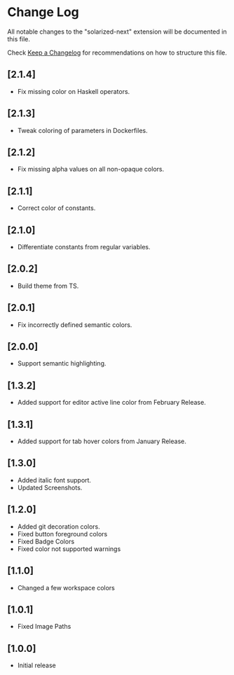 # Change Log

All notable changes to the "solarized-next" extension will be documented in this
file.

Check [Keep a Changelog](http://keepachangelog.com/) for recommendations on how
to structure this file.

## [2.1.4]

- Fix missing color on Haskell operators.

## [2.1.3]

- Tweak coloring of parameters in Dockerfiles.

## [2.1.2]

- Fix missing alpha values on all non-opaque colors.

## [2.1.1]

- Correct color of constants.

## [2.1.0]

- Differentiate constants from regular variables.

## [2.0.2]

- Build theme from TS.

## [2.0.1]

- Fix incorrectly defined semantic colors.

## [2.0.0]

- Support semantic highlighting.

## [1.3.2]

- Added support for editor active line color from February Release.

## [1.3.1]

- Added support for tab hover colors from January Release.

## [1.3.0]

- Added italic font support.
- Updated Screenshots.

## [1.2.0]

- Added git decoration colors.
- Fixed button foreground colors
- Fixed Badge Colors
- Fixed color not supported warnings

## [1.1.0]

- Changed a few workspace colors

## [1.0.1]

- Fixed Image Paths

## [1.0.0]

- Initial release
